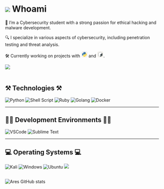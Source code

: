 
# <picture><img src = "https://i.pinimg.com/originals/3f/7e/4e/3f7e4eff7c96e9fe4b8b4b1ff3f7bdb5.gif" width = 50px></picture> Whoami
 👤 I’m a Cybersecurity student with a strong passion for ethical hacking and malware development.

🔍 I specialize in various aspects of cybersecurity, including penetration testing and threat analysis.

🛠️ Currently working on projects with <picture><img src = "https://github.com/tandpfun/skill-icons/blob/main/icons/Python-Light.svg" width = 20px></picture> and <picture><img src = "https://github.com/tandpfun/skill-icons/blob/main/icons/Bash-Light.svg" width = 20px></picture>.

<img src="https://user-images.githubusercontent.com/73097560/115834477-dbab4500-a447-11eb-908a-139a6edaec5c.gif"><br><br>

## ⚒️ <b>Technologies</b> ⚒️
![Python](https://img.shields.io/badge/python-3670A0?style=for-the-badge&logo=python&logoColor=ffdd54)
![Shell Script](https://img.shields.io/badge/shell_script-%23121011.svg?style=for-the-badge&logo=gnu-bash&logoColor=white)
![Ruby](https://img.shields.io/badge/ruby-%23CC342D.svg?style=for-the-badge&logo=ruby&logoColor=white)
![Golang](https://img.shields.io/badge/Go-00ADD8?logo=Go&logoColor=white&style=for-the-badge)
![Docker](https://img.shields.io/badge/docker-257bd6?style=for-the-badge&logo=docker&logoColor=white)

---
## 👨‍💻 <b>Development Environments</b> 👨‍💻
![VSCode](https://img.shields.io/badge/Visual_Studio_Code-0078D4?style=for-the-badge&logo=visual%20studio%20code&logoColor=white)
![Sublime Text](https://img.shields.io/badge/sublime_text-%23575757.svg?style=for-the-badge&logo=sublime-text&logoColor=important)

---
## 💻 <b>Operating Systems</b> 💻
![Kali](https://img.shields.io/badge/Kali_Linux-557C94?style=for-the-badge&logo=kali-linux&logoColor=white)
![Windows](https://img.shields.io/badge/Windows-0078D6?style=for-the-badge&logo=windows&logoColor=white)
![Ubuntu](https://img.shields.io/badge/Ubuntu-E95420?style=for-the-badge&logo=Ubuntu&logoColor=white)
<img src="https://user-images.githubusercontent.com/73097560/115834477-dbab4500-a447-11eb-908a-139a6edaec5c.gif"><br><br>

![Ares GitHub stats](https://github-readme-stats.vercel.app/api?username=Ares0xB&show_icons=true&theme=dark)
